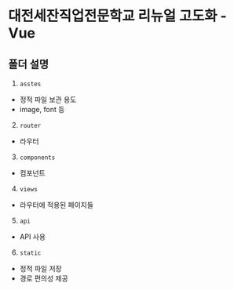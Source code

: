 # 대전세잔직업전문학교 리뉴얼 고도화 - Vue

## 폴더 설명
1. `asstes`
  - 정적 파일 보관 용도
  - image, font 등

2. `router`
  - 라우터

3. `components`
  - 컴포넌트

4. `views`
  - 라우터에 적용된 페이지들

5. `api`
  - API 사용

6. `static`
  - 정적 파일 저장
  - 경로 편의성 제공
